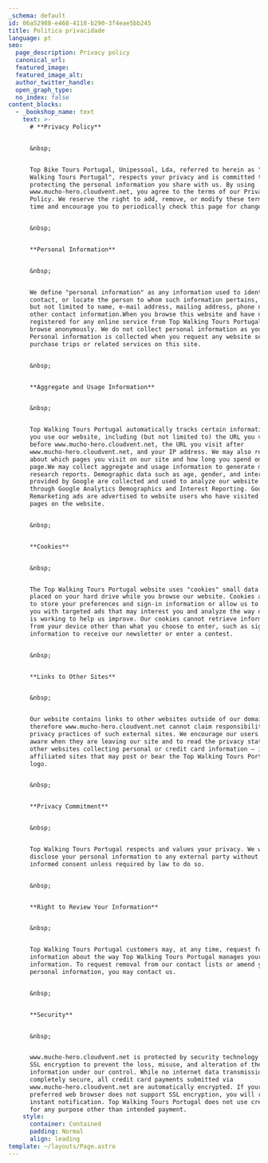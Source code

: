 ```yaml
---
_schema: default
id: 06a52988-e468-4118-b290-3f4eae5bb245
title: Politica privacidade
language: pt
seo:
  page_description: Privacy policy
  canonical_url:
  featured_image:
  featured_image_alt:
  author_twitter_handle:
  open_graph_type:
  no_index: false
content_blocks:
  - _bookshop_name: text
    text: >-
      # **Privacy Policy**


      &nbsp;


      Top Bike Tours Portugal, Unipessoal, Lda, referred to herein as "Top
      Walking Tours Portugal", respects your privacy and is committed to
      protecting the personal information you share with us. By using
      www.mucho-hero.cloudvent.net, you agree to the terms of our Privacy
      Policy. We reserve the right to add, remove, or modify these terms at any
      time and encourage you to periodically check this page for changes.


      &nbsp;


      **Personal Information**


      &nbsp;


      We define "personal information" as any information used to identify,
      contact, or locate the person to whom such information pertains, including
      but not limited to name, e-mail address, mailing address, phone number, or
      other contact information.When you browse this website and have not
      registered for any online service from Top Walking Tours Portugal, you
      browse anonymously. We do not collect personal information as you browse.
      Personal information is collected when you request any website service or
      purchase trips or related services on this site.


      &nbsp;


      **Aggregate and Usage Information**


      &nbsp;


      Top Walking Tours Portugal automatically tracks certain information while
      you use our website, including (but not limited to) the URL you visited
      before www.mucho-hero.cloudvent.net, the URL you visit after
      www.mucho-hero.cloudvent.net, and your IP address. We may also record data
      about which pages you visit on our site and how long you spend on each
      page.We may collect aggregate and usage information to generate market
      research reports. Demographic data such as age, gender, and interests
      provided by Google are collected and used to analyze our website visitors
      through Google Analytics Demographics and Interest Reporting. Google
      Remarketing ads are advertised to website users who have visited specific
      pages on the website.


      &nbsp;


      **Cookies**


      &nbsp;


      The Top Walking Tours Portugal website uses "cookies" small data files
      placed on your hard drive while you browse our website. Cookies are used
      to store your preferences and sign-in information or allow us to provide
      you with targeted ads that may interest you and analyze the way our site
      is working to help us improve. Our cookies cannot retrieve information
      from your device other than what you choose to enter, such as sign-up
      information to receive our newsletter or enter a contest.


      &nbsp;


      **Links to Other Sites**


      &nbsp;


      Our website contains links to other websites outside of our domain, and
      therefore www.mucho-hero.cloudvent.net cannot claim responsibility for the
      privacy practices of such external sites. We encourage our users to be
      aware when they are leaving our site and to read the privacy statements of
      other websites collecting personal or credit card information — including
      affiliated sites that may post or bear the Top Walking Tours Portugal
      logo.


      &nbsp;


      **Privacy Commitment**


      &nbsp;


      Top Walking Tours Portugal respects and values your privacy. We will not
      disclose your personal information to any external party without your
      informed consent unless required by law to do so.


      &nbsp;


      **Right to Review Your Information**


      &nbsp;


      Top Walking Tours Portugal customers may, at any time, request further
      information about the way Top Walking Tours Portugal manages your personal
      information. To request removal from our contact lists or amend your
      personal information, you may contact us.


      &nbsp;


      **Security**


      &nbsp;


      www.mucho-hero.cloudvent.net is protected by security technology called
      SSL encryption to prevent the loss, misuse, and alteration of the
      information under our control. While no internet data transmission is ever
      completely secure, all credit card payments submitted via
      www.mucho-hero.cloudvent.net are automatically encrypted. If your
      preferred web browser does not support SSL encryption, you will receive
      instant notification. Top Walking Tours Portugal does not use credit cards
      for any purpose other than intended payment.
    style:
      container: Contained
      padding: Normal
      align: leading
template: ~/layouts/Page.astro
---
```

